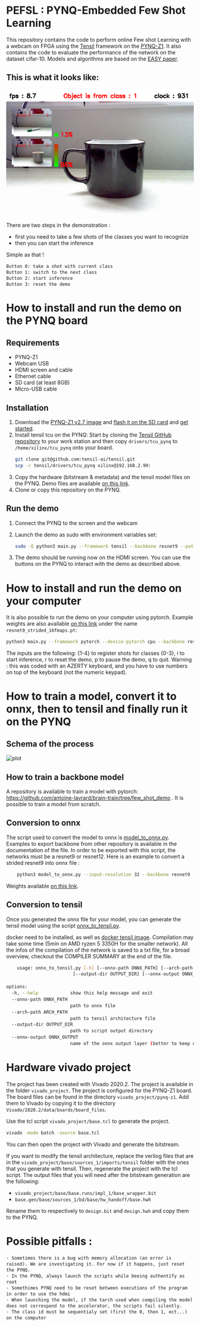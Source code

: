 # PEFSL : PYNQ-Embedded Few Shot Learning
This repository contains the code to perform online Few shot Learning with a webcam on FPGA using the [Tensil](https://tensil.ai) framework on the [PYNQ-Z1](http://www.pynq.io/). It also contains the code to evaluate the performance of the network on the dataset cifar-10. Models and algorithms are based on the [EASY paper](https://arxiv.org/abs/2201.09699).

## This is what it looks like:

![plot](./static/demo_screenshot.png)

There are two steps in the demonstration :
- first you need to take a few shots of the classes you want to recognize
- then you can start the inference

Simple as that !

```
Button 0: take a shot with current class
Button 1: switch to the next class
Button 2: start inference
Button 3: reset the demo
```

# How to install and run the demo on the PYNQ board

## Requirements
- PYNQ-Z1
- Webcam USB
- HDMI screen and cable
- Ethernet cable
- SD card (at least 8GB)
- Micro-USB cable

## Installation
1. Download the [PYNQ-Z1 v2.7 image](https://bit.ly/pynqz1_2_7) and [flash it on the SD card](https://pynq.readthedocs.io/en/v2.7.0/appendix/sdcard.html?highlight=SD%20card#writing-an-sd-card-image) and [get started](https://pynq.readthedocs.io/en/v2.7.0/getting_started/pynq_z1_setup.html).
2. Install tensil tcu on the PYNQ: Start by cloning the [Tensil GitHub repository](https://github.com/tensil-ai/tensil) to your work station and then copy `drivers/tcu_pynq` to `/home/xilinx/tcu_pynq` onto your board.
    ```bash
    git clone git@github.com:tensil-ai/tensil.git
    scp -r tensil/drivers/tcu_pynq xilinx@192.168.2.99:
    ```
3. Copy the hardware (bitstream & metadata) and the tensil model files on the PYNQ. Demo files are available [on this link](https://drive.google.com/file/d/1u2a_PXEhzabauGSO_mkPQRekgvphM5L8/view?usp=sharing).
4. Clone or copy this repository on the PYNQ.

## Run the demo
1. Connect the PYNQ to the screen and the webcam
2. Launch the demo as sudo with environment variables set:

    ```bash
    sudo -E python3 main.py --framework tensil --backbone resnet9 --path-tmodel ../resnet9_strided_16fmaps_onnx_custom_perf.tmodel --path-bit ../design.bit --hdmi-display --camera-resolution 320x240 --output-resolution 800x480
    ```
3. The demo should be running now on the HDMI screen. You can use the buttons on the PYNQ to interact with the demo as described above.



# How to install and run the demo on your computer
It is also possible to run the demo on your computer using pytorch. Example weights are also available [on this link](https://drive.google.com/file/d/1u2a_PXEhzabauGSO_mkPQRekgvphM5L8/view?usp=sharing) under the name `resnet9_strided_16fmaps.pt`:
```bash
python3 main.py --framework pytorch --device-pytorch cpu --backbone resnet9 --path-pytorch-weight ../resnet9_strided_16fmaps.pt --camera-resolution 320x240 --output-resolution 800x480
```

The inputs are the following: {1-4} to register shots for classes {0-3}, i to start inference, r to reset the demo, p to pause the demo, q to quit.
Warning : this was coded with an AZERTY keyboard, and you have to use numbers on top of the keyboard (not the numeric keypad).

# How to train a model, convert it to onnx, then to tensil and finally run it on the PYNQ
## Schema of the process
![plot](./static/process.png)


## How to train a backbone model
A repository is available to train a model with pytorch: https://github.com/antoine-lavrard/brain-train/tree/few_shot_demo . It is possible to train a model from scratch.

## Conversion to onnx

The script used to convert the model to onnx is [model_to_onnx.py](model_to_onnx.py). Examples to export backbone from other repository is available in the documentation of the file. In order to be exported with this script, the networks must be a resnet9 or resnet12. Here is an example to convert a strided resnet9 into onnx file :
```bash
    python3 model_to_onnx.py --input-resolution 32 --backbone resnet9 --input-model ../resnet9_strided_16fmaps.pt --save-name resnet9_strided_16fmaps --use-strides
```
Weights available [on this link](https://drive.google.com/drive/folders/1ftzFL3Byidmls2zS0OdhVA2FBBb2krQR?usp=share_link).

## Conversion to tensil
Once you generated the onnx file for your model, you can generate the tensil model using the script [onnx_to_tensil.py](onnx_to_tensil.py).

docker need to be installed, as well as [docker tensil image](https://hub.docker.com/r/tensilai/tensil). Compilation may take some time (5min on AMD ryzen 5 3350H for the smaller network). All the infos of the compilation of the network is saved to a txt file, for a broad overview, checkout the COMPILER SUMMARY at the end of the file.
```bash
    usage: onnx_to_tensil.py [-h] [--onnx-path ONNX_PATH] [--arch-path ARCH_PATH]
                         [--output-dir OUTPUT_DIR] [--onnx-output ONNX_OUTPUT]

options:
  -h, --help            show this help message and exit
  --onnx-path ONNX_PATH
                        path to onnx file
  --arch-path ARCH_PATH
                        path to tensil architecture file
  --output-dir OUTPUT_DIR
                        path to script output directory
  --onnx-output ONNX_OUTPUT
                        name of the onnx output layer (better to keep default) (default = Output)

```

# Hardware vivado project
The project has been created with Vivado 2020.2. The project is available in the folder `vivado_project`. The project is configured for the PYNQ-Z1 board. The board files can be found in the directory `vivado_project/pynq-z1`. Add them to Vivado by copying it to the directory `Vivado/2020.2/data/boards/board_files`.

Use the tcl script `vivado_project/base.tcl` to generate the project.
```bash
vivado -mode batch -source base.tcl
```

You can then open the project with Vivado and generate the bitstream.

If you want to modify the tensil architecture, replace the verilog files that are in the `vivado_project/base/sources_1/imports/tensil` folder with the ones that you generate with tensil. Then, regenerate the project with the tcl script.
The output files that you will need after the bitstream generation are the following:
- `vivado_project/base/base.runs/impl_1/base_wrapper.bit`
- `base.gen/base/sources_1/bd/base/hw_handoff/base.hwh`

Rename them to respectively to `design.bit` and `design.hwh` and copy them to the PYNQ.

# Possible pitfalls :
    - Sometimes there is a bug with memory allocation (an error is raised). We are investigating it. For now if it happens, just reset the PYNQ.
    - In the PYNQ, always launch the scripts while beeing authentify as root
    - Somethimes PYNQ need to be reset between executions of the program in order to use the hdmi
    - When launching the model, if the tarch used when compiling the model does not correspond to the accelerator, the scripts fail silently.
    - The class id must be sequentialy set (first the 0, then 1, ect...) on the computer


